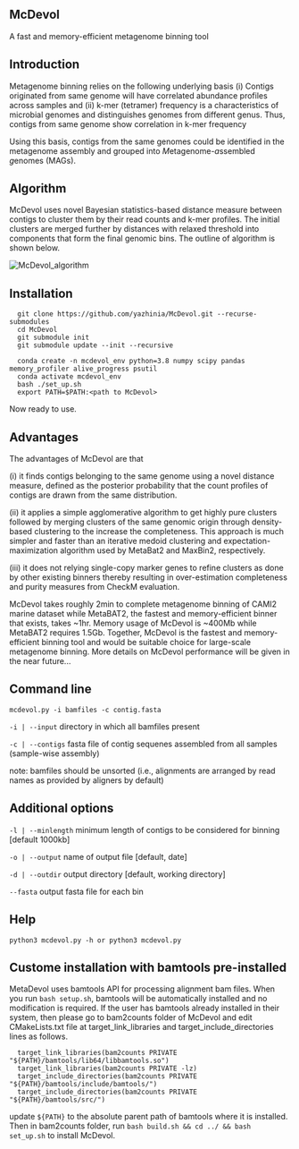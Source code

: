 ## McDevol
A fast and memory-efficient metagenome binning tool

## Introduction
Metagenome binning relies on the following underlying basis (i) Contigs originated from same genome will have correlated abundance profiles across samples and (ii) k-mer (tetramer) frequency is a characteristics of microbial genomes and distinguishes genomes from different genus. Thus, contigs from same genome show correlation in k-mer frequency

Using this basis, contigs from the same genomes could be identified in the metagenome assembly and grouped into *M*etagenome-*a*ssembled *g*enomes (MAGs).

## Algorithm
McDevol uses novel Bayesian statistics-based distance measure between contigs to cluster them by their read counts and k-mer profiles. The initial clusters are merged further by distances with relaxed threshold into components that form the final genomic bins. The outline of algorithm is shown below.

![McDevol_algorithm](https://user-images.githubusercontent.com/29796007/235193887-ba72c9b6-dffa-4440-a88c-9fbd5e603378.png)

## Installation
      git clone https://github.com/yazhinia/McDevol.git --recurse-submodules
      cd McDevol
      git submodule init
      git submodule update --init --recursive
      
      conda create -n mcdevol_env python=3.8 numpy scipy pandas memory_profiler alive_progress psutil
      conda activate mcdevol_env
      bash ./set_up.sh
      export PATH=$PATH:<path to McDevol>      
Now ready to use.

## Advantages

The advantages of McDevol are that 

(i) it finds contigs belonging to the same genome using a novel distance measure, defined as the posterior probability that the count profiles of contigs are drawn from the same distribution.

(ii) it applies a simple agglomerative algorithm to get highly pure clusters followed by merging clusters of the same genomic origin through density-based clustering to the increase the completeness. This approach is much simpler and faster than an iterative medoid clustering and expectation-maximization algorithm used by MetaBat2 and MaxBin2, respectively. 

(iii) it does not relying single-copy marker genes to refine clusters as done by other existing binners thereby resulting in over-estimation completeness and purity measures from CheckM evaluation.

McDevol takes roughly 2min to complete metagenome binning of CAMI2 marine dataset while MetaBAT2, the fastest and memory-efficient binner that exists, takes ~1hr. Memory usage of McDevol is ~400Mb while MetaBAT2 requires 1.5Gb. Together, McDevol is the fastest and memory-efficient binning tool and would be suitable choice for large-scale metagenome binning. More details on McDevol performance will be given in the near future...


## Command line
`mcdevol.py -i bamfiles -c contig.fasta`

`-i | --input` directory in which all bamfiles present

`-c | --contigs` fasta file of contig sequenes assembled from all samples (sample-wise assembly)

note: bamfiles should be unsorted (i.e., alignments are arranged by read names as provided by aligners by default)

## Additional options

`-l | --minlength` minimum length of contigs to be considered for binning [default 1000kb]

`-o | --output` name of output file [default, date]

`-d | --outdir` output directory [default, working directory]

`--fasta` output fasta file for each bin


## Help
`python3 mcdevol.py -h or python3 mcdevol.py`


## Custome installation with bamtools pre-installed
MetaDevol uses bamtools API for processing alignment bam files. When you run `bash setup.sh`, bamtools will be automatically installed and no modification is required. If the user has bamtools already installed in their system, then please go to bam2counts folder of McDevol and edit CMakeLists.txt file at target_link_libraries and target_include_directories lines as follows.

      target_link_libraries(bam2counts PRIVATE "${PATH}/bamtools/lib64/libbamtools.so")
      target_link_libraries(bam2counts PRIVATE -lz)
      target_include_directories(bam2counts PRIVATE "${PATH}/bamtools/include/bamtools/")
      target_include_directories(bam2counts PRIVATE "${PATH}/bamtools/src/")
      
update `${PATH}` to the absolute parent path of bamtools where it is installed. Then in bam2counts folder, run `bash build.sh && cd ../ && bash set_up.sh` to install McDevol. 
